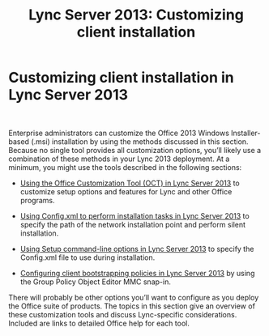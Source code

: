 ﻿---
title: 'Lync Server 2013: Customizing client installation'
TOCTitle: Customizing client installation
ms:assetid: 5c1a85f1-5ebb-48fb-acb7-3bf46decbf80
ms:mtpsurl: https://technet.microsoft.com/en-us/library/JJ204934(v=OCS.15)
ms:contentKeyID: 48184254
ms.date: 07/23/2014
mtps_version: v=OCS.15
---

# Customizing client installation in Lync Server 2013

 


Enterprise administrators can customize the Office 2013 Windows Installer-based (.msi) installation by using the methods discussed in this section. Because no single tool provides all customization options, you’ll likely use a combination of these methods in your Lync 2013 deployment. At a minimum, you might use the tools described in the following sections:

  - [Using the Office Customization Tool (OCT) in Lync Server 2013](lync-server-2013-using-the-office-customization-tool-oct.md) to customize setup options and features for Lync and other Office programs.

  - [Using Config.xml to perform installation tasks in Lync Server 2013](lync-server-2013-using-config-xml-to-perform-installation-tasks.md) to specify the path of the network installation point and perform silent installation.

  - [Using Setup command-line options in Lync Server 2013](lync-server-2013-using-setup-command-line-options.md) to specify the Config.xml file to use during installation.

  - [Configuring client bootstrapping policies in Lync Server 2013](lync-server-2013-configuring-client-bootstrapping-policies.md) by using the Group Policy Object Editor MMC snap-in.

There will probably be other options you’ll want to configure as you deploy the Office suite of products. The topics in this section give an overview of these customization tools and discuss Lync-specific considerations. Included are links to detailed Office help for each tool.

